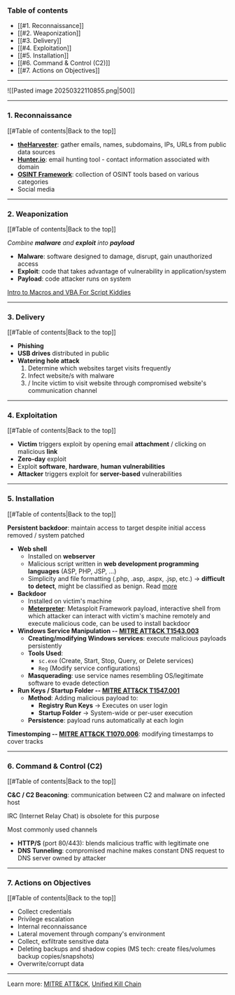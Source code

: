 ### Table of contents
- [[#1. Reconnaissance]]
- [[#2. Weaponization]]
- [[#3. Delivery]]
- [[#4. Exploitation]]
- [[#5. Installation]]
- [[#6. Command & Control (C2)]]
- [[#7. Actions on Objectives]]

___
![[Pasted image 20250322110855.png|500]]

___
### 1. Reconnaissance
[[#Table of contents|Back to the top]]

- **[theHarvester](https://github.com/laramies/theHarvester)**: gather emails, names, subdomains, IPs, URLs from public data sources 
- **[Hunter.io](https://hunter.io/)**: email hunting tool - contact information associated with domain
- **[OSINT Framework](https://osintframework.com/)**: collection of OSINT tools based on various categories
- Social media

___
### 2. Weaponization
[[#Table of contents|Back to the top]]

*Combine **malware** and **exploit** into **payload***

- **Malware**: software designed to damage, disrupt, gain unauthorized access
- **Exploit**: code that takes advantage of vulnerability in application/system
- **Payload**: code attacker runs on system

[Intro to Macros and VBA For Script Kiddies](https://www.trustedsec.com/blog/intro-to-macros-and-vba-for-script-kiddies/)

___
### 3. Delivery
[[#Table of contents|Back to the top]]

- **Phishing**
- **USB drives** distributed in public
- **Watering hole attack**
	1. Determine which websites target visits frequently
	2. Infect website/s with malware
	3. / Incite victim to visit website through compromised website's communication channel

___
### 4. Exploitation
[[#Table of contents|Back to the top]]

- **Victim** triggers exploit by opening email **attachment** / clicking on malicious **link**
- **Zero-day** exploit
- Exploit **software**, **hardware**, **human vulnerabilities** 
- **Attacker** triggers exploit for **server-based** vulnerabilities

___
### 5. Installation
[[#Table of contents|Back to the top]]

**Persistent backdoor**: maintain access to target despite initial access removed / system patched

- **Web shell**
	- Installed on **webserver**
	- Malicious script written in **web development programming languages** (ASP, PHP, JSP, ...)
	- Simplicity and file formatting (.php, .asp, .aspx, .jsp, etc.) $\rightarrow$ **difficult to detect**, might be classified as benign. Read [more](https://www.microsoft.com/security/blog/2021/02/11/web-shell-attacks-continue-to-rise/)
- **Backdoor**
	- Installed on victim's machine
	- **[Meterpreter](https://www.offensive-security.com/metasploit-unleashed/meterpreter-backdoor/)**: Metasploit Framework payload, interactive shell from which attacker can interact with victim's machine remotely and execute malicious code, can be used to install backdoor
- **Windows Service Manipulation -- [MITRE ATT&CK T1543.003](https://attack.mitre.org/techniques/T1543/003/)**
	- **Creating/modifying Windows services**: execute malicious payloads persistently
	- **Tools Used**:
	    - `sc.exe` (Create, Start, Stop, Query, or Delete services)
	    - `Reg` (Modify service configurations)        
	- **Masquerading**: use service names resembling OS/legitimate software to evade detection
- **Run Keys / Startup Folder -- [MITRE ATT&CK T1547.001](https://attack.mitre.org/techniques/T1547/001/)**
	- **Method**: Adding malicious payload to:
	    - **Registry Run Keys** $\rightarrow$ Executes on user login
	    - **Startup Folder** $\rightarrow$ System-wide or per-user execution
	- **Persistence**: payload runs automatically at each login

**Timestomping -- [MITRE ATT&CK T1070.006](https://attack.mitre.org/techniques/T1070/006/)**: modifying timestamps to cover tracks

___
### 6. Command & Control (C2)
[[#Table of contents|Back to the top]]

**C&C / C2 Beaconing**: communication between C2 and malware on infected host

IRC (Internet Relay Chat) is obsolete for this purpose

Most commonly used channels
- **HTTP/S** (port 80/443): blends malicious traffic with legitimate one
- **DNS Tunneling**: compromised machine makes constant DNS request to DNS server owned by attacker

___
### 7. Actions on Objectives
[[#Table of contents|Back to the top]]

- Collect credentials
- Privilege escalation
- Internal reconnaissance
- Lateral movement through company's environment
- Collect, exfiltrate sensitive data
- Deleting backups and shadow copies (MS tech: create files/volumes backup copies/snapshots)
- Overwrite/corrupt data

___
Learn more: [MITRE ATT&CK](https://attack.mitre.org/), [Unified Kill Chain](https://unifiedkillchain.com/)